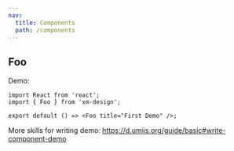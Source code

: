 ```yaml
---
nav:
  title: Components
  path: /components
---
```


## Foo

Demo:

```tsx
import React from 'react';
import { Foo } from 'xm-design';

export default () => <Foo title="First Demo" />;
```

More skills for writing demo: https://d.umijs.org/guide/basic#write-component-demo
